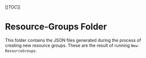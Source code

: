 [[_TOC_]]

# Resource-Groups Folder
This folder contains the JSON files generated during the process of creating new resource groups. These are the result of running `New-ResourceGroups`.
